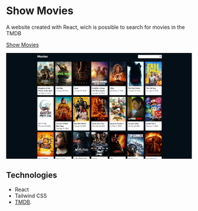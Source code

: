 # Show Movies

A website created with React, wich is possible to search for movies in the
TMDB

[Show Movies](https://gbcosta.github.io/show-movies/)

<img src="./public/home.png" width="700px">

## Technologies

- React
- Tailwind CSS
- [TMDB](https://www.themoviedb.org/).

